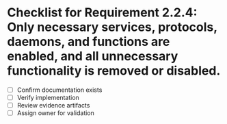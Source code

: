 # Checklist for Requirement 2.2.4: Only necessary services, protocols, daemons, and functions are enabled, and all unnecessary functionality is removed or disabled.

- [ ] Confirm documentation exists
- [ ] Verify implementation
- [ ] Review evidence artifacts
- [ ] Assign owner for validation
